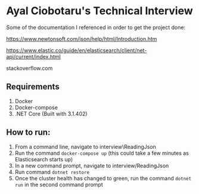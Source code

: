 # Ayal Ciobotaru's Technical Interview

Some of the documentation I referenced in order to get the project done:

https://www.newtonsoft.com/json/help/html/Introduction.htm

https://www.elastic.co/guide/en/elasticsearch/client/net-api/current/index.html

stackoverflow.com


## Requirements
1. Docker
1. Docker-compose 
1. .NET Core (Built with 3.1.402)

## How to run:

1. From a command line, navigate to interview\ReadingJson
1. Run the command `docker-compose up` (this could take a few minutes as Elasticsearch starts up)
1. In a new command prompt, navigate to interview/ReadingJson
1. Run command `dotnet restore`
1. Once the cluster health has changed to green, run the command `dotnet run` in the second command prompt